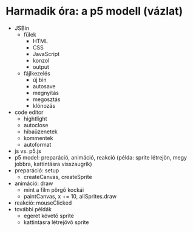 # Harmadik óra: a p5 modell (vázlat)

- JSBin
	+ fülek
		* HTML
		* CSS
		* JavaScript
		* konzol
		* output
	+ fájlkezelés
		* új bin
		* autosave
		* megnyitás
		* megosztás
		* klónozás
- code editor
	+ hightlight
	+ autoclose
	+ hibaüzenetek
	+ kommentek
	+ autoformat
- js vs. p5.js
- p5 model: preparáció, animáció, reakció (példa: sprite létrejön, megy jobbra, kattintásra visszaugrik)
- preparáció: setup
	- createCanvas, createSprite
- animáció: draw
	- mint a film pörgő kockái
	- paintCanvas, x += 10, allSprites.draw
- reakció: mouseClicked
- további példák
	- egeret követő sprite
	- kattintásra létrejövő sprite
